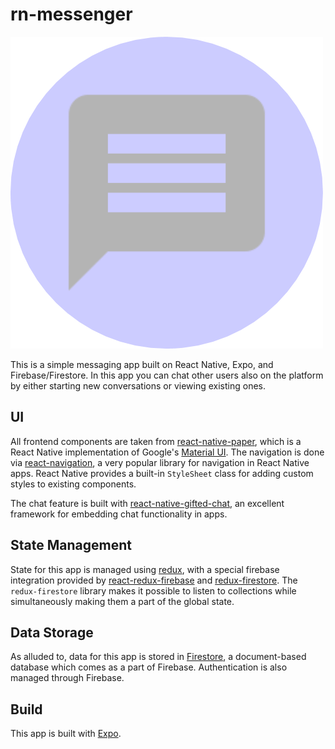 # rn-messenger
![logo](./assets/logo.png)

This is a simple messaging app built on React Native, Expo, and Firebase/Firestore. In this app you can chat other users also on the platform by either starting new conversations or viewing existing ones.

## UI
All frontend components are taken from [react-native-paper](https://www.npmjs.com/package/react-native-paper), which is a React Native implementation of Google's [Material UI](https://material.io). The navigation is done via [react-navigation](https://www.npmjs.com/package/react-navigation), a very popular library for navigation in React Native apps. React Native provides a built-in `StyleSheet` class for adding custom styles to existing components.

The chat feature is built with [react-native-gifted-chat](https://github.com/FaridSafi/react-native-gifted-chat), an excellent framework for embedding chat functionality in apps.

## State Management
State for this app is managed using [redux](https://redux.js.org/), with a special firebase integration provided by [react-redux-firebase](https://www.npmjs.com/package/react-redux-firebase) and [redux-firestore](https://www.npmjs.com/package/redux-firestore). The `redux-firestore` library makes it possible to listen to collections while simultaneously making them a part of the global state.

## Data Storage
As alluded to, data for this app is stored in [Firestore](https://firebase.google.com/docs/firestore), a document-based database which comes as a part of Firebase. Authentication is also managed through Firebase.

## Build
This app is built with [Expo](https://expo.io/). 